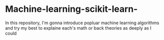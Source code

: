 # Machine-learning-scikit-learn-
In this repository, I'm gonna introduce popluar machine learning algorithms and try my best to explaine each's math or back theories as deeply as I could
